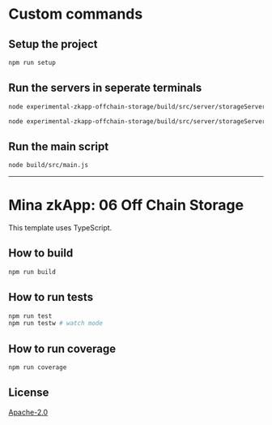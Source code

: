 # Custom commands

## Setup the project

```sh
npm run setup
```

## Run the servers in seperate terminals

```sh
node experimental-zkapp-offchain-storage/build/src/server/storageServer.js
```

```sh
node experimental-zkapp-offchain-storage/build/src/server/storageServer2.js
```

## Run the main script

```sh
node build/src/main.js
```

___


# Mina zkApp: 06 Off Chain Storage

This template uses TypeScript.

## How to build

```sh
npm run build
```

## How to run tests

```sh
npm run test
npm run testw # watch mode
```

## How to run coverage

```sh
npm run coverage
```

## License

[Apache-2.0](LICENSE)
